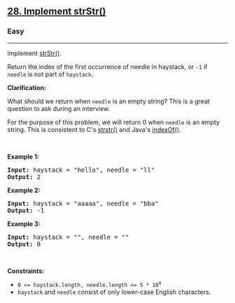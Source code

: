 <h2><a href="https://leetcode.com/problems/implement-strstr/">28. Implement strStr()</a></h2><h3>Easy</h3><hr><div style="user-select: auto;"><p style="user-select: auto;">Implement <a href="http://www.cplusplus.com/reference/cstring/strstr/" target="_blank" style="user-select: auto;">strStr()</a>.</p>

<p style="user-select: auto;">Return the index of the first occurrence of needle in haystack, or <code style="user-select: auto;">-1</code> if <code style="user-select: auto;">needle</code> is not part of <code style="user-select: auto;">haystack</code>.</p>

<p style="user-select: auto;"><strong style="user-select: auto;">Clarification:</strong></p>

<p style="user-select: auto;">What should we return when <code style="user-select: auto;">needle</code> is an empty string? This is a great question to ask during an interview.</p>

<p style="user-select: auto;">For the purpose of this problem, we will return 0 when <code style="user-select: auto;">needle</code> is an empty string. This is consistent to C's&nbsp;<a href="http://www.cplusplus.com/reference/cstring/strstr/" target="_blank" style="user-select: auto;">strstr()</a> and Java's&nbsp;<a href="https://docs.oracle.com/javase/7/docs/api/java/lang/String.html#indexOf(java.lang.String)" target="_blank" style="user-select: auto;">indexOf()</a>.</p>

<p style="user-select: auto;">&nbsp;</p>
<p style="user-select: auto;"><strong style="user-select: auto;">Example 1:</strong></p>
<pre style="user-select: auto;"><strong style="user-select: auto;">Input:</strong> haystack = "hello", needle = "ll"
<strong style="user-select: auto;">Output:</strong> 2
</pre><p style="user-select: auto;"><strong style="user-select: auto;">Example 2:</strong></p>
<pre style="user-select: auto;"><strong style="user-select: auto;">Input:</strong> haystack = "aaaaa", needle = "bba"
<strong style="user-select: auto;">Output:</strong> -1
</pre><p style="user-select: auto;"><strong style="user-select: auto;">Example 3:</strong></p>
<pre style="user-select: auto;"><strong style="user-select: auto;">Input:</strong> haystack = "", needle = ""
<strong style="user-select: auto;">Output:</strong> 0
</pre>
<p style="user-select: auto;">&nbsp;</p>
<p style="user-select: auto;"><strong style="user-select: auto;">Constraints:</strong></p>

<ul style="user-select: auto;">
	<li style="user-select: auto;"><code style="user-select: auto;">0 &lt;= haystack.length, needle.length &lt;= 5 * 10<sup style="user-select: auto;">4</sup></code></li>
	<li style="user-select: auto;"><code style="user-select: auto;">haystack</code> and&nbsp;<code style="user-select: auto;">needle</code> consist of only lower-case English characters.</li>
</ul>
</div>
